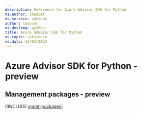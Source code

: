 ```yaml
---
description: Reference for Azure Advisor SDK for Python
ms.author: lmazuel
ms.service: advisor
author: lmazuel
ms.devlang: python
title: Azure Advisor SDK for Python
ms.topic: reference
ms.data: 11/03/2022
---
```

# Azure Advisor SDK for Python - preview

## Management packages - preview
[!INCLUDE [mgmt-packages](advisor-mgmt-index.md)]